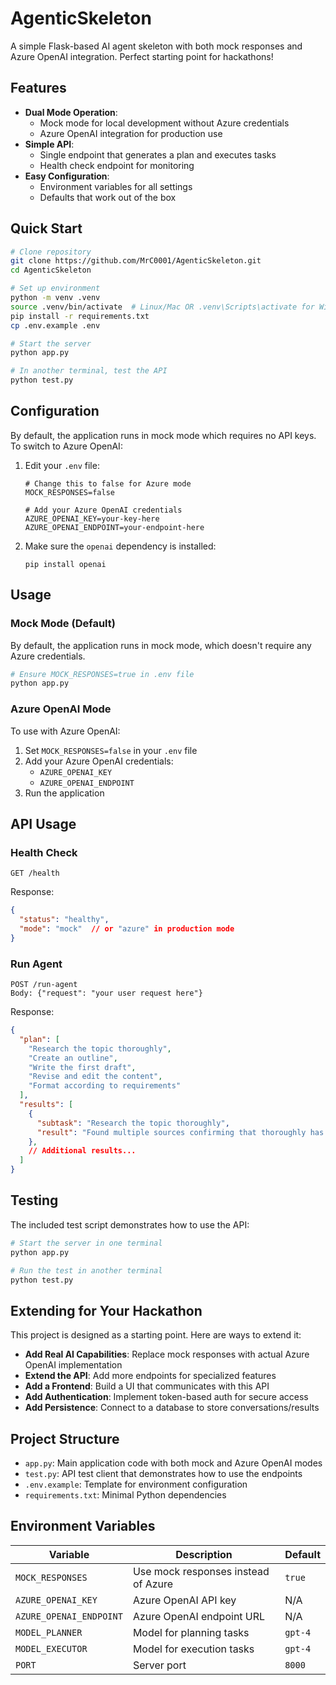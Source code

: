 # AgenticSkeleton

A simple Flask-based AI agent skeleton with both mock responses and Azure OpenAI integration.
Perfect starting point for hackathons!

## Features

- **Dual Mode Operation**: 
  - Mock mode for local development without Azure credentials
  - Azure OpenAI integration for production use
- **Simple API**:
  - Single endpoint that generates a plan and executes tasks
  - Health check endpoint for monitoring
- **Easy Configuration**:
  - Environment variables for all settings
  - Defaults that work out of the box

## Quick Start

```bash
# Clone repository
git clone https://github.com/MrC0001/AgenticSkeleton.git
cd AgenticSkeleton

# Set up environment
python -m venv .venv
source .venv/bin/activate  # Linux/Mac OR .venv\Scripts\activate for Windows
pip install -r requirements.txt
cp .env.example .env

# Start the server
python app.py

# In another terminal, test the API
python test.py
```

## Configuration

By default, the application runs in mock mode which requires no API keys. To switch to Azure OpenAI:

1. Edit your `.env` file:
   ```
   # Change this to false for Azure mode
   MOCK_RESPONSES=false
   
   # Add your Azure OpenAI credentials
   AZURE_OPENAI_KEY=your-key-here
   AZURE_OPENAI_ENDPOINT=your-endpoint-here
   ```

2. Make sure the `openai` dependency is installed:
   ```
   pip install openai
   ```

## Usage

### Mock Mode (Default)

By default, the application runs in mock mode, which doesn't require any Azure credentials.

```bash
# Ensure MOCK_RESPONSES=true in .env file
python app.py
```

### Azure OpenAI Mode

To use with Azure OpenAI:

1. Set `MOCK_RESPONSES=false` in your `.env` file
2. Add your Azure OpenAI credentials:
   - `AZURE_OPENAI_KEY`
   - `AZURE_OPENAI_ENDPOINT`
3. Run the application
## API Usage

### Health Check
```
GET /health
```
Response:
```json
{
  "status": "healthy",
  "mode": "mock"  // or "azure" in production mode
}
```

### Run Agent
```
POST /run-agent
Body: {"request": "your user request here"}
```

Response:
```json
{
  "plan": [
    "Research the topic thoroughly",
    "Create an outline",
    "Write the first draft",
    "Revise and edit the content",
    "Format according to requirements"
  ],
  "results": [
    {
      "subtask": "Research the topic thoroughly",
      "result": "Found multiple sources confirming that thoroughly has significant implications."
    },
    // Additional results...
  ]
}
```

## Testing

The included test script demonstrates how to use the API:

```bash
# Start the server in one terminal
python app.py

# Run the test in another terminal
python test.py
```

## Extending for Your Hackathon

This project is designed as a starting point. Here are ways to extend it:

- **Add Real AI Capabilities**: Replace mock responses with actual Azure OpenAI implementation
- **Extend the API**: Add more endpoints for specialized features
- **Add a Frontend**: Build a UI that communicates with this API
- **Add Authentication**: Implement token-based auth for secure access
- **Add Persistence**: Connect to a database to store conversations/results

## Project Structure

- `app.py`: Main application code with both mock and Azure OpenAI modes
- `test.py`: API test client that demonstrates how to use the endpoints
- `.env.example`: Template for environment configuration
- `requirements.txt`: Minimal Python dependencies

## Environment Variables

| Variable | Description | Default |
|----------|-------------|---------|
| `MOCK_RESPONSES` | Use mock responses instead of Azure | `true` |
| `AZURE_OPENAI_KEY` | Azure OpenAI API key | N/A |
| `AZURE_OPENAI_ENDPOINT` | Azure OpenAI endpoint URL | N/A |
| `MODEL_PLANNER` | Model for planning tasks | `gpt-4` |
| `MODEL_EXECUTOR` | Model for execution tasks | `gpt-4` |
| `PORT` | Server port | `8000` |

